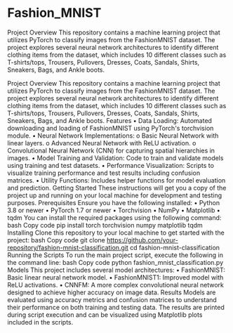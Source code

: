 # Fashion_MNIST

Project Overview
This repository contains a machine learning project that utilizes PyTorch to classify images from the FashionMNIST dataset. The project explores several neural network architectures to identify different clothing items from the dataset, which includes 10 different classes such as T-shirts/tops, Trousers, Pullovers, Dresses, Coats, Sandals, Shirts, Sneakers, Bags, and Ankle boots.


Project Overview
This repository contains a machine learning project that utilizes PyTorch to classify images from the FashionMNIST dataset. The project explores several neural network architectures to identify different clothing items from the dataset, which includes 10 different classes such as T-shirts/tops, Trousers, Pullovers, Dresses, Coats, Sandals, Shirts, Sneakers, Bags, and Ankle boots.
Features
•	Data Loading: Automated downloading and loading of FashionMNIST using PyTorch's torchvision module.
•	Neural Network Implementations:
o	Basic Neural Network with linear layers.
o	Advanced Neural Network with ReLU activation.
o	Convolutional Neural Network (CNN) for capturing spatial hierarchies in images.
•	Model Training and Validation: Code to train and validate models using training and test datasets.
•	Performance Visualization: Scripts to visualize training performance and test results including confusion matrices.
•	Utility Functions: Includes helper functions for model evaluation and prediction.
Getting Started
These instructions will get you a copy of the project up and running on your local machine for development and testing purposes.
Prerequisites
Ensure you have the following installed:
•	Python 3.8 or newer
•	PyTorch 1.7 or newer
•	Torchvision
•	NumPy
•	Matplotlib
•	tqdm
You can install the required packages using the following command:
bash
Copy code
pip install torch torchvision numpy matplotlib tqdm
Installing
Clone this repository to your local machine to get started with the project:
bash
Copy code
git clone https://github.com/your-repository/fashion-mnist-classification.git
cd fashion-mnist-classification
Running the Scripts
To run the main project script, execute the following in the command line:
bash
Copy code
python fashion_mnist_classification.py
Models
This project includes several model architectures:
•	FashionMNIST: Basic linear neural network model.
•	FashionMNIST1: Improved model with ReLU activations.
•	CNNFM: A more complex convolutional neural network designed to achieve higher accuracy on image data.
Results
Models are evaluated using accuracy metrics and confusion matrices to understand their performance on both training and testing data. The results are printed during script execution and can be visualized using Matplotlib plots included in the scripts.


